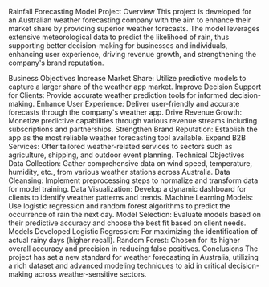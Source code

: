 Rainfall Forecasting Model Project
Overview
This project is developed for an Australian weather forecasting company with the aim to enhance their market share by providing superior weather forecasts. The model leverages extensive meteorological data to predict the likelihood of rain, thus supporting better decision-making for businesses and individuals, enhancing user experience, driving revenue growth, and strengthening the company's brand reputation.

Business Objectives
Increase Market Share: Utilize predictive models to capture a larger share of the weather app market.
Improve Decision Support for Clients: Provide accurate weather prediction tools for informed decision-making.
Enhance User Experience: Deliver user-friendly and accurate forecasts through the company's weather app.
Drive Revenue Growth: Monetize predictive capabilities through various revenue streams including subscriptions and partnerships.
Strengthen Brand Reputation: Establish the app as the most reliable weather forecasting tool available.
Expand B2B Services: Offer tailored weather-related services to sectors such as agriculture, shipping, and outdoor event planning.
Technical Objectives
Data Collection: Gather comprehensive data on wind speed, temperature, humidity, etc., from various weather stations across Australia.
Data Cleansing: Implement preprocessing steps to normalize and transform data for model training.
Data Visualization: Develop a dynamic dashboard for clients to identify weather patterns and trends.
Machine Learning Models: Use logistic regression and random forest algorithms to predict the occurrence of rain the next day.
Model Selection: Evaluate models based on their predictive accuracy and choose the best fit based on client needs.
Models Developed
Logistic Regression: For maximizing the identification of actual rainy days (higher recall).
Random Forest: Chosen for its higher overall accuracy and precision in reducing false positives.
Conclusions
The project has set a new standard for weather forecasting in Australia, utilizing a rich dataset and advanced modeling techniques to aid in critical decision-making across weather-sensitive sectors.

